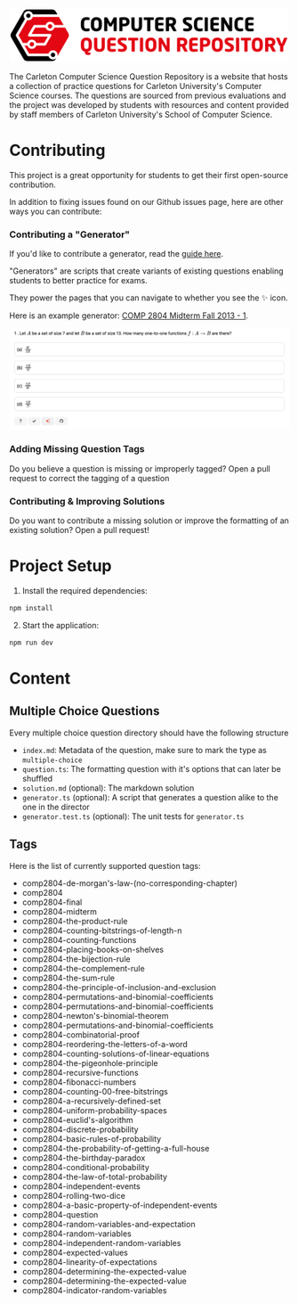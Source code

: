 <img width="500px" src="./public/logo2.png"/>

<br/>

The Carleton Computer Science Question Repository is a website that hosts a collection of practice questions for Carleton University's Computer Science courses. The questions are sourced from previous evaluations and the project was developed by students with resources and content provided by staff members of Carleton University's School of Computer Science.

# Contributing

This project is a great opportunity for students to get their first open-source contribution.

In addition to fixing issues found on our Github issues page, here are other ways you can contribute:

### Contributing a "Generator"

If you'd like to contribute a generator, read the [guide here](https://github.com/CarletonComputerScienceSociety/questions/blob/main/docs/contributing-generators.md).

"Generators" are scripts that create variants of existing questions enabling students to better practice for exams. 

They power the pages that you can navigate to whether you see the ✨ icon.

Here is an example generator: [COMP 2804 Midterm Fall 2013 - 1](https://questions.carletoncomputerscience.ca/questions/generator/comp2804/2013-fall-midterm/1).

<img src="./public/images/docs/generator_example.png"/>

### Adding Missing Question Tags

Do you believe a question is missing or improperly tagged? Open a pull request to correct the tagging of a question

### Contributing & Improving Solutions

Do you want to contribute a missing solution or improve the formatting of an existing solution? Open a pull request!


# Project Setup

1. Install the required dependencies:

```bash
npm install
```

2. Start the application:

```bash
npm run dev
```

# Content

## Multiple Choice Questions

Every multiple choice question directory should have the following structure

- `index.md`: Metadata of the question, make sure to mark the type as `multiple-choice`
- `question.ts`: The formatting question with it's options that can later be shuffled
- `solution.md` (optional): The markdown solution
- `generator.ts` (optional): A script that generates a question alike to the one in the director
- `generator.test.ts` (optional): The unit tests for `generator.ts`

## Tags

Here is the list of currently supported question tags:

- comp2804-de-morgan's-law-(no-corresponding-chapter)
- comp2804
- comp2804-final
- comp2804-midterm
- comp2804-the-product-rule
- comp2804-counting-bitstrings-of-length-n
- comp2804-counting-functions
- comp2804-placing-books-on-shelves
- comp2804-the-bijection-rule
- comp2804-the-complement-rule
- comp2804-the-sum-rule
- comp2804-the-principle-of-inclusion-and-exclusion
- comp2804-permutations-and-binomial-coefficients
- comp2804-permutations-and-binomial-coefficients
- comp2804-newton's-binomial-theorem
- comp2804-permutations-and-binomial-coefficients
- comp2804-combinatorial-proof
- comp2804-reordering-the-letters-of-a-word
- comp2804-counting-solutions-of-linear-equations
- comp2804-the-pigeonhole-principle
- comp2804-recursive-functions
- comp2804-fibonacci-numbers
- comp2804-counting-00-free-bitstrings
- comp2804-a-recursively-defined-set
- comp2804-uniform-probability-spaces
- comp2804-euclid's-algorithm
- comp2804-discrete-probability
- comp2804-basic-rules-of-probability
- comp2804-the-probability-of-getting-a-full-house
- comp2804-the-birthday-paradox
- comp2804-conditional-probability
- comp2804-the-law-of-total-probability
- comp2804-independent-events
- comp2804-rolling-two-dice
- comp2804-a-basic-property-of-independent-events
- comp2804-question
- comp2804-random-variables-and-expectation
- comp2804-random-variables
- comp2804-independent-random-variables
- comp2804-expected-values
- comp2804-linearity-of-expectations
- comp2804-determining-the-expected-value
- comp2804-determining-the-expected-value
- comp2804-indicator-random-variables
